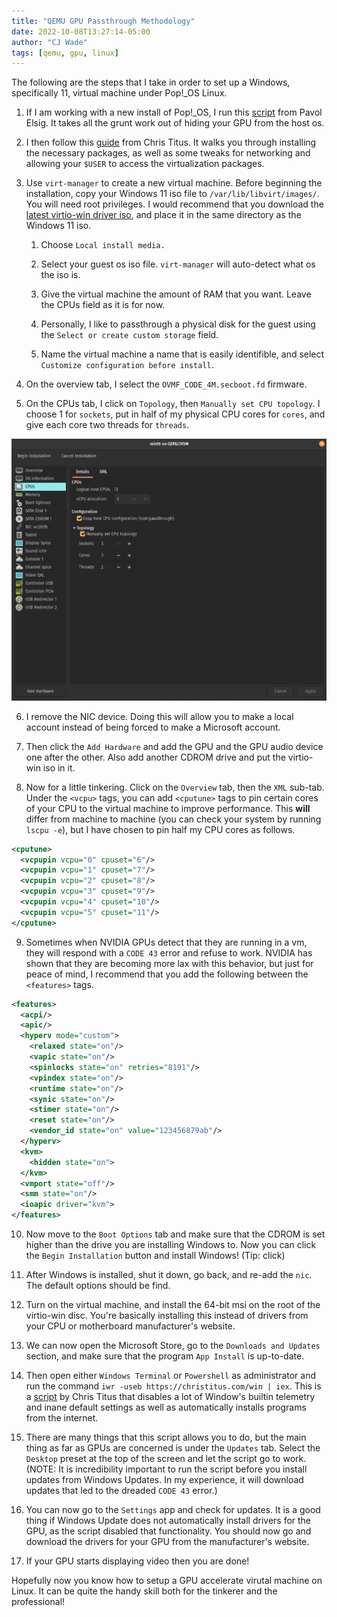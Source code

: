 ```yaml
---
title: "QEMU GPU Passthrough Methodology"
date: 2022-10-08T13:27:14-05:00
author: "CJ Wade"
tags: [qemu, gpu, linux]
---
```


The following are the steps that I take in order to set up a Windows, specifically 11, virtual machine under Pop!_OS Linux.

1. If I am working with a new install of Pop!_OS, I run this [script](https://github.com/pavolelsig/Passthrough_helper_PopOS) from Pavol Elsig. It takes all the grunt work out of hiding your GPU from the host os.

2. I then follow this [guide](https://christitus.com/vm-setup-in-linux/) from Chris Titus. It walks you through installing the necessary packages, as well as some tweaks for networking and allowing your `$USER` to access the virtualization packages.

3. Use `virt-manager` to create a new virtual machine. Before beginning the installation, copy your Windows 11 iso file to `/var/lib/libvirt/images/`. You will need root privileges. I would recommend that you download the [latest virtio-win driver iso](https://github.com/virtio-win/virtio-win-pkg-scripts), and place it in the same directory as the Windows 11 iso.

    1. Choose `Local install media.`

    2. Select your guest os iso file. `virt-manager` will auto-detect what os the iso is.

    3. Give the virtual machine the amount of RAM that you want. Leave the CPUs field as it is for now.

    4. Personally, I like to passthrough a physical disk for the guest using the `Select or create custom storage` field.

    5. Name the virtual machine a name that is easily identifible, and select `Customize configuration before install`.

4. On the overview tab, I select the `OVMF_CODE_4M.secboot.fd` firmware.

5. On the CPUs tab, I click on `Topology`, then `Manually set CPU topology`. I choose 1 for `sockets`, put in half of my physical CPU cores for `cores`, and give each core two threads for `threads`.

![virt-manager CPU Tab](/content/posts/2022/images/virt-manager_cpu_tab.png)

6. I remove the NIC device. Doing this will allow you to make a local account instead of being forced to make a Microsoft account.

7. Then click the `Add Hardware` and add the GPU and the GPU audio device one after the other. Also add another CDROM drive and put the virtio-win iso in it.

8. Now for a little tinkering. Click on the `Overview` tab, then the `XML` sub-tab. Under the `<vcpu>` tags, you can add `<cputune>` tags to pin certain cores of your CPU to the virtual machine to improve performance. This **will** differ from machine to machine (you can check your system by running `lscpu -e`), but I have chosen to pin half my CPU cores as follows.

```xml
<cputune>
  <vcpupin vcpu="0" cpuset="6"/>
  <vcpupin vcpu="1" cpuset="7"/>
  <vcpupin vcpu="2" cpuset="8"/>
  <vcpupin vcpu="3" cpuset="9"/>
  <vcpupin vcpu="4" cpuset="10"/>
  <vcpupin vcpu="5" cpuset="11"/>
</cputune>
```

9. Sometimes when NVIDIA GPUs detect that they are running in a vm, they will respond with a `CODE 43` error and refuse to work. NVIDIA has shown that they are becoming more lax with this behavior, but just for peace of mind, I recommend that you add the following between the `<features>` tags.

```xml
<features>
  <acpi/>
  <apic/>
  <hyperv mode="custom">
    <relaxed state="on"/>
    <vapic state="on"/>
    <spinlocks state="on" retries="8191"/>
    <vpindex state="on"/>
    <runtime state="on"/>
    <synic state="on"/>
    <stimer state="on"/>
    <reset state="on"/>
    <vendor_id state="on" value="123456879ab"/>
  </hyperv>
  <kvm>
    <hidden state="on">
  </kvm>
  <vmport state="off"/>
  <smm state="on"/>
  <ioapic driver="kvm">
</features>
```

10. Now move to the `Boot Options` tab and make sure that the CDROM is set higher than the drive you are installing Windows to. Now you can click the `Begin Installation` button and install Windows! (Tip: click)

11. After Windows is installed, shut it down, go back, and re-add the `nic`. The default options should be find.

12. Turn on the virtual machine, and install the 64-bit msi on the root of the virtio-win disc. You're basically installing this instead of drivers from your CPU or motherboard manufacturer's website.

13. We can now open the Microsoft Store, go to the `Downloads and Updates` section, and make sure that the program `App Install` is up-to-date.

14. Then open either `Windows Terminal` or `Powershell` as administrator and run the command `iwr -useb https://christitus.com/win | iex`. This is a [script](https://github.com/ChrisTitusTech/winutil) by Chris Titus that disables a lot of Window's builtin telemetry and inane default settings as well as automatically installs programs from the internet.

15. There are many things that this script allows you to do, but the main thing as far as GPUs are concerned is under the `Updates` tab. Select the `Desktop` preset at the top of the screen and let the script go to work. (NOTE: It is incredibility important to run the script before you install updates from Windows Updates. In my experience, it will download updates that led to the dreaded `CODE 43` error.)

16. You can now go to the `Settings` app and check for updates. It is a good thing if Windows Update does not automatically install drivers for the GPU, as the script disabled that functionality. You should now go and download the drivers for your GPU from the manufacturer's website.

17. If your GPU starts displaying video then you are done!

Hopefully now you know how to setup a GPU accelerate virutal machine on Linux. It can be quite the handy skill both for the tinkerer and the professional!
